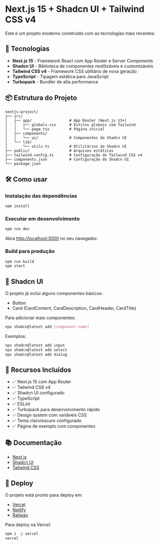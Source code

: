# Next.js 15 + Shadcn UI + Tailwind CSS v4

Este é um projeto moderno construído com as tecnologias mais recentes:

## 🚀 Tecnologias

- **Next.js 15** - Framework React com App Router e Server Components
- **Shadcn UI** - Biblioteca de componentes reutilizáveis e customizáveis
- **Tailwind CSS v4** - Framework CSS utilitário de nova geração
- **TypeScript** - Tipagem estática para JavaScript
- **Turbopack** - Bundler de alta performance

## 📦 Estrutura do Projeto

```
nextjs-project/
├── src/
│   ├── app/                 # App Router (Next.js 13+)
│   │   ├── globals.css      # Estilos globais com Tailwind
│   │   └── page.tsx         # Página inicial
│   ├── components/
│   │   └── ui/              # Componentes do Shadcn UI
│   └── lib/
│       └── utils.ts         # Utilitários do Shadcn UI
├── public/                  # Arquivos estáticos
├── tailwind.config.ts       # Configuração do Tailwind CSS v4
├── components.json          # Configuração do Shadcn UI
└── package.json
```

## 🛠️ Como usar

### Instalação das dependências
```bash
npm install
```

### Executar em desenvolvimento
```bash
npm run dev
```

Abra [http://localhost:3000](http://localhost:3000) no seu navegador.

### Build para produção
```bash
npm run build
npm start
```

## 🎨 Shadcn UI

O projeto já inclui alguns componentes básicos:
- Button
- Card (CardContent, CardDescription, CardHeader, CardTitle)

Para adicionar mais componentes:
```bash
npx shadcn@latest add [component-name]
```

Exemplos:
```bash
npx shadcn@latest add input
npx shadcn@latest add select
npx shadcn@latest add dialog
```

## 🎯 Recursos Incluídos

- ✅ Next.js 15 com App Router
- ✅ Tailwind CSS v4
- ✅ Shadcn UI configurado
- ✅ TypeScript
- ✅ ESLint
- ✅ Turbopack para desenvolvimento rápido
- ✅ Design system com variáveis CSS
- ✅ Tema claro/escuro configurado
- ✅ Página de exemplo com componentes

## 📚 Documentação

- [Next.js](https://nextjs.org/docs)
- [Shadcn UI](https://ui.shadcn.com)
- [Tailwind CSS](https://tailwindcss.com/docs)

## 🚀 Deploy

O projeto está pronto para deploy em:
- [Vercel](https://vercel.com)
- [Netlify](https://netlify.com)
- [Railway](https://railway.app)

Para deploy na Vercel:
```bash
npm i -g vercel
vercel
```
